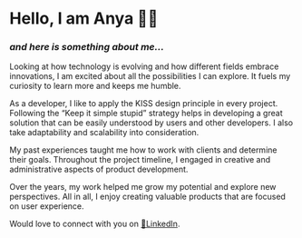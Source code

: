 # Hello, I am Anya 👩‍💻
### *and here is something about me...*

Looking at how technology is evolving and how different fields embrace innovations, I am excited about all the possibilities I can explore. It fuels my curiosity to learn more and keeps me humble.

As a developer, I like to apply the KISS design principle in every project. Following the “Keep it simple stupid” strategy helps in developing a great solution that can be easily understood by users and other developers. I also take adaptability and scalability into consideration.

My past experiences taught me how to work with clients and determine their goals. Throughout the project timeline, I engaged in creative and administrative aspects of product development.

Over the years, my work helped me grow my potential and explore new perspectives. All in all, I enjoy creating valuable products that are focused on user experience.

Would love to connect with you on [🔗LinkedIn](https://www.linkedin.com/in/nguyenanya/).

<!--
**anya-nguyen-dev/anya-nguyen-dev** is a ✨ _special_ ✨ repository because its `README.md` (this file) appears on your GitHub profile.

Here are some ideas to get you started:

- 🔭 I’m currently working on ...
- 🌱 I’m currently learning ...
- 👯 I’m looking to collaborate on ...
- 🤔 I’m looking for help with ...
- 💬 Ask me about ...
- 📫 How to reach me: ...
- 😄 Pronouns: ...
- ⚡ Fun fact: ...
-->
